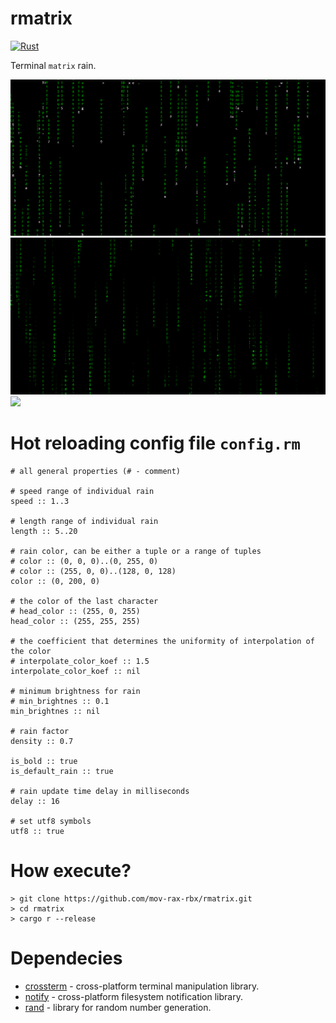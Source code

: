 # rmatrix

[![Rust](https://github.com/mov-rax-rbx/rmatrix/actions/workflows/rust.yml/badge.svg)](https://github.com/mov-rax-rbx/rmatrix/actions/workflows/rust.yml)

Terminal `matrix` rain.


![](gif/preview1.gif)
![](gif/preview2.gif)
![](gif/preview3.gif)

# Hot reloading config file `config.rm`

```
# all general properties (# - comment)

# speed range of individual rain
speed :: 1..3

# length range of individual rain
length :: 5..20

# rain color, can be either a tuple or a range of tuples
# color :: (0, 0, 0)..(0, 255, 0)
# color :: (255, 0, 0)..(128, 0, 128)
color :: (0, 200, 0)

# the color of the last character
# head_color :: (255, 0, 255)
head_color :: (255, 255, 255)

# the coefficient that determines the uniformity of interpolation of the color
# interpolate_color_koef :: 1.5
interpolate_color_koef :: nil

# minimum brightness for rain
# min_brightnes :: 0.1
min_brightnes :: nil

# rain factor
density :: 0.7

is_bold :: true
is_default_rain :: true

# rain update time delay in milliseconds
delay :: 16

# set utf8 symbols
utf8 :: true
```

# How execute?

``` console
> git clone https://github.com/mov-rax-rbx/rmatrix.git
> cd rmatrix
> cargo r --release
```

# Dependecies

* [crossterm](https://github.com/crossterm-rs/crossterm) - cross-platform terminal manipulation library.
* [notify](https://github.com/notify-rs/notify) - cross-platform filesystem notification library.
* [rand](https://github.com/rust-random/rand) - library for random number generation.

